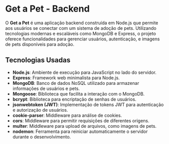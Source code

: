# Get a Pet - Backend

O **Get a Pet** é uma aplicação backend construída em Node.js que permite aos usuários se conectar com um sistema de adoção de pets. Utilizando tecnologias modernas e escaláveis como MongoDB e Express, o projeto oferece funcionalidades para gerenciar usuários, autenticação, e imagens de pets disponíveis para adoção.

## Tecnologias Usadas

- **Node.js**: Ambiente de execução para JavaScript no lado do servidor.
- **Express**: Framework web minimalista para Node.js.
- **MongoDB**: Banco de dados NoSQL utilizado para armazenar informações de usuários e pets.
- **Mongoose**: Biblioteca que facilita a interação com o MongoDB.
- **bcrypt**: Biblioteca para encriptação de senhas de usuários.
- **jsonwebtoken (JWT)**: Implementação de tokens JWT para autenticação e autorização de usuários.
- **cookie-parser**: Middleware para análise de cookies.
- **cors**: Middleware para permitir requisições de diferentes origens.
- **multer**: Middleware para upload de arquivos, como imagens de pets.
- **nodemon**: Ferramenta para reiniciar automaticamente o servidor durante o desenvolvimento.

